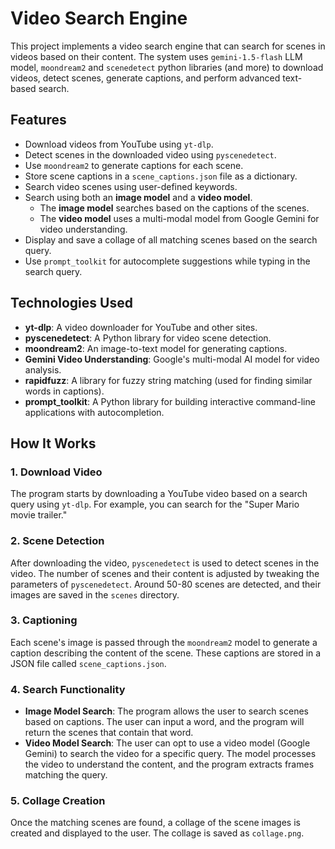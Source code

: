 # Video Search Engine

This project implements a video search engine that can search for scenes in videos based on their content. The system uses `gemini-1.5-flash` LLM model, `moondream2` and `scenedetect` python libraries (and more) to download videos, detect scenes, generate captions, and perform advanced text-based search.

## Features
- Download videos from YouTube using `yt-dlp`.
- Detect scenes in the downloaded video using `pyscenedetect`.
- Use `moondream2` to generate captions for each scene.
- Store scene captions in a `scene_captions.json` file as a dictionary.
- Search video scenes using user-defined keywords.
- Search using both an **image model** and a **video model**.
  - The **image model** searches based on the captions of the scenes.
  - The **video model** uses a multi-modal model from Google Gemini for video understanding.
- Display and save a collage of all matching scenes based on the search query.
- Use `prompt_toolkit` for autocomplete suggestions while typing in the search query.

## Technologies Used
- **yt-dlp**: A video downloader for YouTube and other sites.
- **pyscenedetect**: A Python library for video scene detection.
- **moondream2**: An image-to-text model for generating captions.
- **Gemini Video Understanding**: Google's multi-modal AI model for video analysis.
- **rapidfuzz**: A library for fuzzy string matching (used for finding similar words in captions).
- **prompt_toolkit**: A Python library for building interactive command-line applications with autocompletion.

## How It Works

### 1. Download Video
The program starts by downloading a YouTube video based on a search query using `yt-dlp`. For example, you can search for the "Super Mario movie trailer."

### 2. Scene Detection
After downloading the video, `pyscenedetect` is used to detect scenes in the video. The number of scenes and their content is adjusted by tweaking the parameters of `pyscenedetect`. Around 50-80 scenes are detected, and their images are saved in the `scenes` directory.

### 3. Captioning
Each scene's image is passed through the `moondream2` model to generate a caption describing the content of the scene. These captions are stored in a JSON file called `scene_captions.json`.

### 4. Search Functionality
- **Image Model Search**: The program allows the user to search scenes based on captions. The user can input a word, and the program will return the scenes that contain that word.
- **Video Model Search**: The user can opt to use a video model (Google Gemini) to search the video for a specific query. The model processes the video to understand the content, and the program extracts frames matching the query.

### 5. Collage Creation
Once the matching scenes are found, a collage of the scene images is created and displayed to the user. The collage is saved as `collage.png`.
